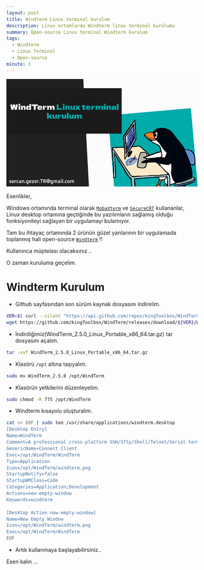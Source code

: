 ```yaml
---
layout: post
title: Windterm Linux terminal kurulum
description: Linux ortamlarda Windterm linux terminal kurulumu
summary: Open-source Linux terminal Windterm kurulum
tags: 
  - Windterm
  - Linux Terminal
  - Open-source
minute: 1
---
```




![](../images/2024/20240106-windterm-linux-terminal-kurulum.png)

Esenlikler,

Windows ortamında terminal olarak [`MobaXterm`](https://mobaxterm.mobatek.net/) ve [`SecureCRT`](https://www.vandyke.com/products/securecrt/) kullananlar, Linux desktop ortamına geçtiğinde bu yazılımların sağlamış olduğu fonksiyoniteyi sağlayan bir uygulamayı bulamıyor.

Tam bu ihtayaç ortamında 2 ürünün güzel yanlarının bir uygulamada toplanmış hali open-source [`Windterm`](https://github.com/kingToolbox/WindTerm) !!

Kullanınca müptelası olacaksınız ..

O zaman kuruluma geçelim.

# Windterm Kurulum

* Github sayfasından son sürüm kaynak dosyasını indirelim.

```bash
VER=$( curl --silent "https://api.github.com/repos/kingToolbox/WindTerm/releases/latest"| grep '"tag_name"'|sed -E 's/.*"([^"]+)".*/\1/')
wget https://github.com/kingToolbox/WindTerm/releases/download/${VER}/WindTerm_${VER}_Linux_Portable_x86_64.tar.gz
```

* İndirdiğimiz(WindTerm_2.5.0_Linux_Portable_x86_64.tar.gz) tar dosyasını açalım.

```bash
tar -xvf WindTerm_2.5.0_Linux_Portable_x86_64.tar.gz
```

* Klasörü `/opt` altına taşıyalım.

```bash
sudo mv WindTerm_2.5.0 /opt/WindTerm
```

* Klasörün yetkilerini düzenleyelim.

```bash
sudo chmod -R 775 /opt/WindTerm
```

* Windterm kısayolu oluşturalım.

```bash
cat << EOF | sudo tee /usr/share/applications/windterm.desktop
[Desktop Entry]
Name=WindTerm
Comment=A professional cross-platform SSH/Sftp/Shell/Telnet/Serial terminal
GenericName=Connect Client
Exec=/opt/WindTerm/WindTerm
Type=Application
Icon=/opt/WindTerm/windterm.png
StartupNotify=false
StartupWMClass=Code
Categories=Application;Development
Actions=new-empty-window
Keywords=windterm

[Desktop Action new-empty-window]
Name=New Empty Window
Icon=/opt/WindTerm/windterm.png
Exec=/opt/WindTerm/WindTerm
EOF
```

* Artık kullanmaya başlayabilirsiniz..

Esen kalın ...